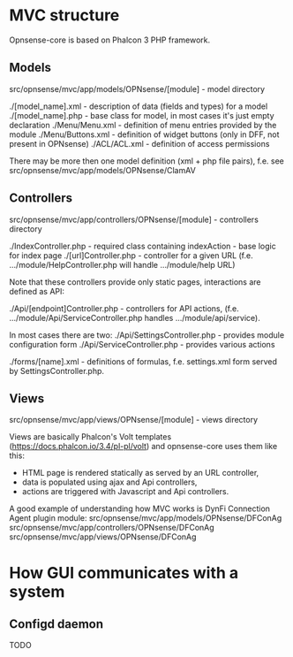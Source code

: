 MVC structure
=============

Opnsense-core is based on Phalcon 3 PHP framework.

Models
------

src/opnsense/mvc/app/models/OPNsense/[module] - model directory

./[model_name].xml - description of data (fields and types) for a model
./[model_name].php - base class for model, in most cases it's just empty declaration
./Menu/Menu.xml - definition of menu entries provided by the module
./Menu/Buttons.xml - definition of widget buttons (only in DFF, not present in OPNsense)
./ACL/ACL.xml - definition of access permissions

There may be more then one model definition (xml + php file pairs), f.e. see src/opnsense/mvc/app/models/OPNsense/ClamAV 

Controllers
-----------

src/opnsense/mvc/app/controllers/OPNsense/[module] - controllers directory

./IndexController.php - required class containing indexAction - base logic for index page
./[url]Controller.php - controller for a given URL (f.e. .../module/HelpController.php will handle .../module/help URL)

Note that these controllers provide only static pages, interactions are defined as API:

./Api/[endpoint]Controller.php - controllers for API actions, (f.e. .../module/Api/ServiceController.php handles .../module/api/service).

In most cases there are two:
./Api/SettingsController.php - provides module configuration form
./Api/ServiceController.php - provides various actions

./forms/[name].xml - definitions of formulas, f.e. settings.xml form served by SettingsController.php.

Views
-----

src/opnsense/mvc/app/views/OPNsense/[module] - views directory

Views are basically Phalcon's Volt templates (https://docs.phalcon.io/3.4/pl-pl/volt) and opnsense-core uses them like this:
- HTML page is rendered statically as served by an URL controller,
- data is populated using ajax and Api controllers,
- actions are triggered with Javascript and Api controllers.

A good example of understanding how MVC works is DynFi Connection Agent plugin module:
src/opnsense/mvc/app/models/OPNsense/DFConAg
src/opnsense/mvc/app/controllers/OPNsense/DFConAg
src/opnsense/mvc/app/views/OPNsense/DFConAg


How GUI communicates with a system
==================================

Configd daemon
--------------

TODO
